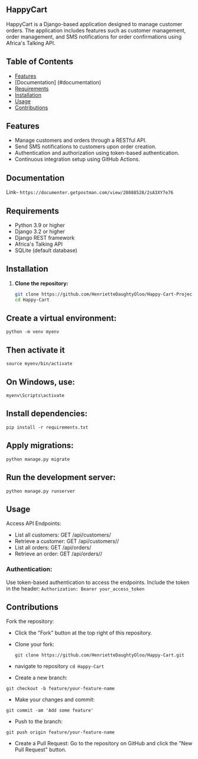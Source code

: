 ## HappyCart
 HappyCart is a Django-based application designed to manage customer orders. The application includes features such as customer management, order management, and SMS notifications for order confirmations using Africa's Talking API.

## Table of Contents
- [Features](#features)
- [Documentation] (#documentation)
- [Requirements](#requirements)
- [Installation](#installation)
- [Usage](#usage)
- [Contributions](#contributions)


## Features
- Manage customers and orders through a RESTful API.
- Send SMS notifications to customers upon order creation.
- Authentication and authorization using token-based authentication.
- Continuous integration setup using GitHub Actions.

## Documentation
Link- `https://documenter.getpostman.com/view/28088528/2sA3XY7e76`


## Requirements
- Python 3.9 or higher
- Django 3.2 or higher
- Django REST framework
- Africa's Talking API
- SQLite (default database)

## Installation
1. **Clone the repository:**
   ```bash 
   git clone https://github.com/HenrietteDaughtyOloo/Happy-Cart-Project.git
   cd Happy-Cart


## Create a virtual environment:
 `python -m venv myenv`
 ## Then activate it
 `source myenv/bin/activate`

 
## On Windows, use:
`myenv\Scripts\activate`


## Install dependencies:
 `pip install -r requirements.txt `

## Apply migrations:
 `python manage.py migrate `

## Run the development server:

 `python manage.py runserver `

## Usage
Access API Endpoints:

- List all customers: GET /api/customers/
- Retrieve a customer: GET /api/customers/<id>/
- List all orders: GET /api/orders/
- Retrieve an order: GET /api/orders/<id>/

### Authentication:
Use token-based authentication to access the endpoints. Include the token in the header:
 `Authorization: Bearer your_access_token `

## Contributions
Fork the repository:
- Click the "Fork" button at the top right of this repository.

- Clone your fork:

  `git clone https://github.com/HenrietteDaughtyOloo/Happy-Cart.git`
- navigate to repository
    `cd Happy-Cart`
- Create a new branch:

 `git checkout -b feature/your-feature-name `

- Make your changes and commit:

 `git commit -am 'Add some feature' `
- Push to the branch:

 `git push origin feature/your-feature-name `
- Create a Pull Request:
Go to the repository on GitHub and click the "New Pull Request" button.